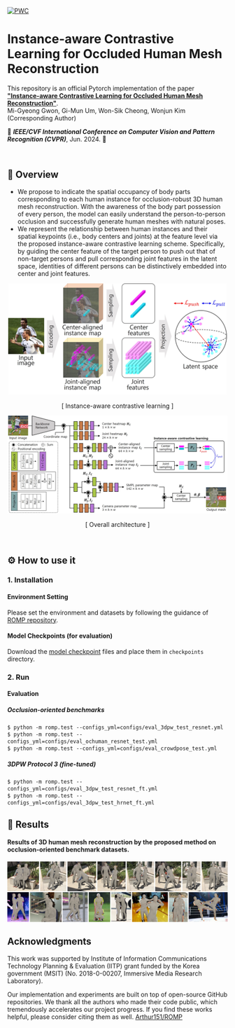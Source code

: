 [![PWC](https://img.shields.io/endpoint.svg?url=https://paperswithcode.com/badge/instance-aware-contrastive-learning-for/3d-human-pose-estimation-on-3dpw)](https://paperswithcode.com/sota/3d-human-pose-estimation-on-3dpw?p=instance-aware-contrastive-learning-for)

# Instance-aware Contrastive Learning for Occluded Human Mesh Reconstruction

This repository is an official Pytorch implementation of the paper [**"Instance-aware Contrastive Learning for Occluded Human Mesh Reconstruction"**](https://cvpr.thecvf.com/Conferences/2024). <br>
Mi-Gyeong Gwon, Gi-Mun Um, Won-Sik Cheong, Wonjun Kim (Corresponding Author) <br>

:ferris_wheel: ***IEEE/CVF International Conference on Computer Vision and Pattern Recognition (CVPR)***, Jun. 2024. :ferris_wheel:

<br>

## :eyes: Overview 
- We propose to indicate the spatial occupancy of body parts corresponding to each human instance for occlusion-robust 3D human mesh reconstruction. With the awareness of the body part possession of every person, the model can easily understand the person-to-person occlusion and successfully generate human meshes with natural poses.
- We represent the relationship between human instances and their spatial keypoints (i.e., body centers and joints) at the feature level via the proposed instance-aware contrastive learning scheme. Specifically, by guiding the center feature of the target person to push out that of non-target persons and pull corresponding joint features in the latent space, identities of different persons can be distinctively embedded into center and joint features.

<p align="center"><img src='figure/fig2.jpg' width = "500"></p>
<p align="center">[ Instance-aware contrastive learning ]</p>
<p align="center"><img src='figure/fig3.jpg' width = "900"></p>
<p align="center">[ Overall architecture ]</p>
<br>

## :gear: How to use it 
### 1. Installation
#### Environment Setting
Please set the environment and datasets by following the guidance of [ROMP repository](https://github.com/Arthur151/ROMP).

#### Model Checkpoints (for evaluation)
Download the [model checkpoint](https://drive.google.com/drive/folders/18xUeyCRONamDA1Njk1QfB3_WEnZPUk0J?usp=sharing) files and place them in `checkpoints` directory.

### 2. Run
#### Evaluation
##### Occlusion-oriented benchmarks
```
$ python -m romp.test --configs_yml=configs/eval_3dpw_test_resnet.yml
$ python -m romp.test --configs_yml=configs/eval_ochuman_resnet_test.yml
$ python -m romp.test --configs_yml=configs/eval_crowdpose_test.yml
```
##### 3DPW Protocol 3 (fine-tuned)
```
$ python -m romp.test --configs_yml=configs/eval_3dpw_test_resnet_ft.yml
$ python -m romp.test --configs_yml=configs/eval_3dpw_test_hrnet_ft.yml
```

## :page_with_curl: Results 
#### Results of 3D human mesh reconstruction by the proposed method on occlusion-oriented benchmark datasets.
![Figure](./figure/fig6.jpg)


## Acknowledgments
This work was supported by Institute of Information Communications Technology Planning & Evaluation (IITP) grant funded by the Korea government (MSIT) (No. 2018-0-00207, Immersive Media Research Laboratory).

Our implementation and experiments are built on top of open-source GitHub repositories. We thank all the authors who made their code public, which tremendously accelerates our project progress. If you find these works helpful, please consider citing them as well.
[Arthur151/ROMP](https://github.com/Arthur151/ROMP)  </br>
